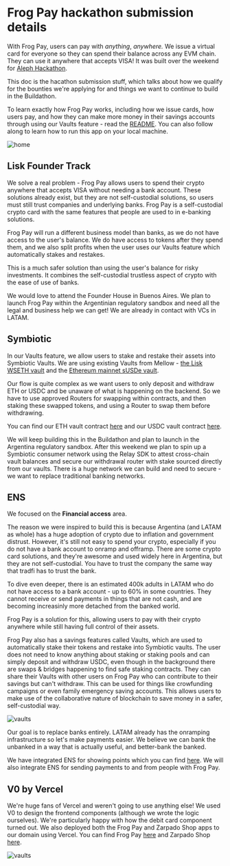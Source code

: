 # Frog Pay hackathon submission details

With Frog Pay, users can pay with _anything_, _anywhere._ We issue a virtual card for everyone so they can spend their balance across any EVM chain. They can use it anywhere that accepts VISA! It was built over the weekend for [Aleph Hackathon](https://dorahacks.io/hackathon/aleph-hackathon/detail).

This doc is the hacathon submission stuff, which talks about how we qualify for the bounties we're applying for and things we want to continue to build in the Buildathon.

To learn exactly how Frog Pay works, including how we issue cards, how users pay, and how they can make more money in their savings accounts through using our Vaults feature - read the [README](./README.md). You can also follow along to learn how to run this app on your local machine.

![home](public/homescreen.png)

## Lisk Founder Track

We solve a real problem - Frog Pay allows users to spend their crypto anywhere that accepts VISA without needing a bank account. These solutions already exist, but they are not self-custodial solutions, so users must still trust companies and underlying banks. Frog Pay is a self-custodial crypto card with the same features that people are used to in e-banking solutions.

Frog Pay will run a different business model than banks, as we do not have access to the user's balance. We do have access to tokens after they spend them, and we also split profits when the user uses our Vaults feature which automatically stakes and restakes.

This is a much safer solution than using the user's balance for risky investments. It combines the self-custodial trustless aspect of crypto with the ease of use of banks.

We would love to attend the Founder House in Buenos Aires. We plan to launch Frog Pay within the Argentinian regulatory sandbox and need all the legal and business help we can get! We are already in contact with VCs in LATAM.

## Symbiotic

In our Vaults feature, we allow users to stake and restake their assets into Symbiotic Vaults. We are using existing Vaults from Mellow - [the Lisk WSETH vault](https://app.mellow.finance/vaults/lisk-wsteth-vault) and the [Ethereum mainnet sUSDe vault](https://app.mellow.finance/vaults/ethereum-rsusde).

Our flow is quite complex as we want users to only deposit and withdraw ETH or USDC and be unaware of what is happening on the backend. So we have to use approved Routers for swapping within contracts, and then staking these swapped tokens, and using a Router to swap them before withdrawing.

You can find our ETH vault contract [here](./contracts/liskEth/SymbioticLiskEthVaultProxy.sol) and our USDC vault contract [here](./contracts/mainnetUsdc/SymbioticUSDCVaultProxy.sol).

We will keep building this in the Buildathon and plan to launch in the Argentina regulatory sandbox. After this weekend we plan to spin up a Symbiotic consumer network using the Relay SDK to attest cross-chain vault balances and secure our withdrawal router with stake sourced directly from our vaults. There is a huge network we can build and need to secure - we want to replace traditional banking networks.

## ENS

We focused on the **Financial access** area.

The reason we were inspired to build this is because Argentina (and LATAM as whole) has a huge adoption of crypto due to inflation and government distrust. However, it's still not easy to spend your crypto, especially if you do not have a bank account to onramp and offramp. There are some crypto card solutions, and they're awesome and used widely here in Argentina, but they are not self-custodial. You have to trust the company the same way that tradfi has to trust the bank.

To dive even deeper, there is an estimated 400k adults in LATAM who do not have access to a bank account - up to 60% in some countries. They cannot receive or send payments in things that are not cash, and are becoming increasinly more detached from the banked world.

Frog Pay is a solution for this, allowing users to pay with their crypto anywhere while still having full control of their assets.

Frog Pay also has a savings features called Vaults, which are used to automatically stake their tokens and restake into Symbiotic vaults. The user does not need to know anything about staking or staking pools and can simply deposit and withdraw USDC, even though in the background there are swaps & bridges happening to find safe staking contracts. They can share their Vaults with other users on Frog Pay who can contribute to their savings but can't withdraw. This can be used for things like crowfunding campaigns or even family emergency saving accounts. This allows users to make use of the collaborative nature of blockchain to save money in a safer, self-custodial way.

![vaults](public/vaults.png)

Our goal is to replace banks entirely. LATAM already has the onramping infrastructure so let's make payments easier. We believe we can bank the unbanked in a way that is actually useful, and better-bank the banked.

We have integrated ENS for showing points which you can find [here](./src/components/features/authed/home/PointsPage.tsx). We will also integrate ENS for sending payments to and from people with Frog Pay.

## V0 by Vercel

We're huge fans of Vercel and weren't going to use anything else! We used V0 to design the frontend components (although we wrote the logic ourselves). We're particularly happy with how the debit card component turned out. We also deployed both the Frog Pay and Zarpado Shop apps to our domain using Vercel. You can find Frog Pay [here](https://www.usefrogpay.com/) and Zarpado Shop [here](https://shop.usemonadpay.com/).

![vaults](public/card.png)
